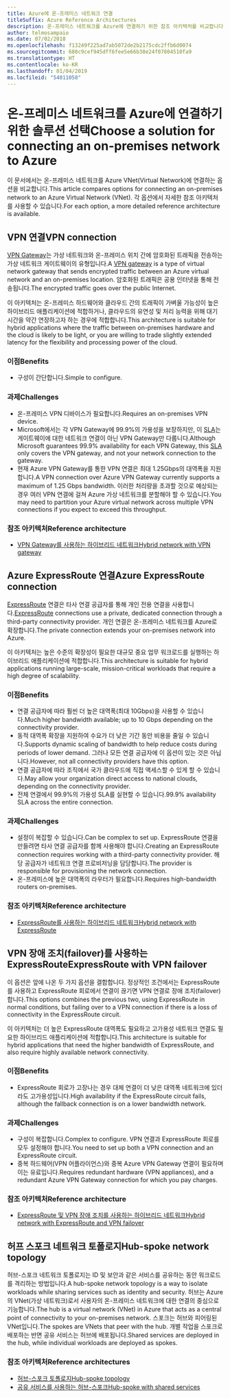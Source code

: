 ```yaml
---
title: Azure에 온-프레미스 네트워크 연결
titleSuffix: Azure Reference Architectures
description: 온-프레미스 네트워크를 Azure에 연결하기 위한 참조 아키텍처를 비교합니다.
author: telmosampaio
ms.date: 07/02/2018
ms.openlocfilehash: f13249f225ad7ab5072de2b2175cdc2ffb6d0074
ms.sourcegitcommit: 680c9cef945dff6fee5e66b38e24f07804510fa9
ms.translationtype: HT
ms.contentlocale: ko-KR
ms.lasthandoff: 01/04/2019
ms.locfileid: "54011058"
---
```

# <a name="choose-a-solution-for-connecting-an-on-premises-network-to-azure"></a><span data-ttu-id="5f1cd-103">온-프레미스 네트워크를 Azure에 연결하기 위한 솔루션 선택</span><span class="sxs-lookup"><span data-stu-id="5f1cd-103">Choose a solution for connecting an on-premises network to Azure</span></span>

<span data-ttu-id="5f1cd-104">이 문서에서는 온-프레미스 네트워크를 Azure VNet(Virtual Network)에 연결하는 옵션을 비교합니다.</span><span class="sxs-lookup"><span data-stu-id="5f1cd-104">This article compares options for connecting an on-premises network to an Azure Virtual Network (VNet).</span></span> <span data-ttu-id="5f1cd-105">각 옵션에서 자세한 참조 아키텍처를 사용할 수 있습니다.</span><span class="sxs-lookup"><span data-stu-id="5f1cd-105">For each option, a more detailed reference architecture is available.</span></span>

## <a name="vpn-connection"></a><span data-ttu-id="5f1cd-106">VPN 연결</span><span class="sxs-lookup"><span data-stu-id="5f1cd-106">VPN connection</span></span>

<span data-ttu-id="5f1cd-107">[VPN Gateway](/azure/vpn-gateway/vpn-gateway-about-vpngateways)는 가상 네트워크와 온-프레미스 위치 간에 암호화된 트래픽을 전송하는 가상 네트워크 게이트웨이의 유형입니다.</span><span class="sxs-lookup"><span data-stu-id="5f1cd-107">A [VPN gateway](/azure/vpn-gateway/vpn-gateway-about-vpngateways) is a type of virtual network gateway that sends encrypted traffic between an Azure virtual network and an on-premises location.</span></span> <span data-ttu-id="5f1cd-108">암호화된 트래픽은 공용 인터넷을 통해 전송됩니다.</span><span class="sxs-lookup"><span data-stu-id="5f1cd-108">The encrypted traffic goes over the public Internet.</span></span>

<span data-ttu-id="5f1cd-109">이 아키텍처는 온-프레미스 하드웨어와 클라우드 간의 트래픽이 가벼울 가능성이 높은 하이브리드 애플리케이션에 적합하거나, 클라우드의 유연성 및 처리 능력을 위해 대기 시간을 약간 연장하고자 하는 경우에 적합합니다.</span><span class="sxs-lookup"><span data-stu-id="5f1cd-109">This architecture is suitable for hybrid applications where the traffic between on-premises hardware and the cloud is likely to be light, or you are willing to trade slightly extended latency for the flexibility and processing power of the cloud.</span></span>

### <a name="benefits"></a><span data-ttu-id="5f1cd-110">이점</span><span class="sxs-lookup"><span data-stu-id="5f1cd-110">Benefits</span></span>

- <span data-ttu-id="5f1cd-111">구성이 간단합니다.</span><span class="sxs-lookup"><span data-stu-id="5f1cd-111">Simple to configure.</span></span>

### <a name="challenges"></a><span data-ttu-id="5f1cd-112">과제</span><span class="sxs-lookup"><span data-stu-id="5f1cd-112">Challenges</span></span>

- <span data-ttu-id="5f1cd-113">온-프레미스 VPN 디바이스가 필요합니다.</span><span class="sxs-lookup"><span data-stu-id="5f1cd-113">Requires an on-premises VPN device.</span></span>
- <span data-ttu-id="5f1cd-114">Microsoft에서는 각 VPN Gateway에 99.9%의 가용성을 보장하지만, 이 [SLA](https://azure.microsoft.com/support/legal/sla/vpn-gateway/)는 게이트웨이에 대한 네트워크 연결이 아닌 VPN Gateway만 다룹니다.</span><span class="sxs-lookup"><span data-stu-id="5f1cd-114">Although Microsoft guarantees 99.9% availability for each VPN Gateway, this [SLA](https://azure.microsoft.com/support/legal/sla/vpn-gateway/) only covers the VPN gateway, and not your network connection to the gateway.</span></span>
- <span data-ttu-id="5f1cd-115">현재 Azure VPN Gateway를 통한 VPN 연결은 최대 1.25Gbps의 대역폭을 지원합니다.</span><span class="sxs-lookup"><span data-stu-id="5f1cd-115">A VPN connection over Azure VPN Gateway currently supports a maximum of 1.25 Gbps bandwidth.</span></span> <span data-ttu-id="5f1cd-116">이러한 처리량을 초과할 것으로 예상되는 경우 여러 VPN 연결에 걸쳐 Azure 가상 네트워크를 분할해야 할 수 있습니다.</span><span class="sxs-lookup"><span data-stu-id="5f1cd-116">You may need to partition your Azure virtual network across multiple VPN connections if you expect to exceed this throughput.</span></span>

### <a name="reference-architecture"></a><span data-ttu-id="5f1cd-117">참조 아키텍처</span><span class="sxs-lookup"><span data-stu-id="5f1cd-117">Reference architecture</span></span>

- [<span data-ttu-id="5f1cd-118">VPN Gateway를 사용하는 하이브리드 네트워크</span><span class="sxs-lookup"><span data-stu-id="5f1cd-118">Hybrid network with VPN gateway</span></span>](./vpn.md)

<!-- markdownlint-disable MD024 -->

## <a name="azure-expressroute-connection"></a><span data-ttu-id="5f1cd-119">Azure ExpressRoute 연결</span><span class="sxs-lookup"><span data-stu-id="5f1cd-119">Azure ExpressRoute connection</span></span>

<span data-ttu-id="5f1cd-120">[ExpressRoute](/azure/expressroute/) 연결은 타사 연결 공급자를 통해 개인 전용 연결을 사용합니다.</span><span class="sxs-lookup"><span data-stu-id="5f1cd-120">[ExpressRoute](/azure/expressroute/) connections use a private, dedicated connection through a third-party connectivity provider.</span></span> <span data-ttu-id="5f1cd-121">개인 연결은 온-프레미스 네트워크를 Azure로 확장합니다.</span><span class="sxs-lookup"><span data-stu-id="5f1cd-121">The private connection extends your on-premises network into Azure.</span></span>

<span data-ttu-id="5f1cd-122">이 아키텍처는 높은 수준의 확장성이 필요한 대규모 중요 업무 워크로드를 실행하는 하이브리드 애플리케이션에 적합합니다.</span><span class="sxs-lookup"><span data-stu-id="5f1cd-122">This architecture is suitable for hybrid applications running large-scale, mission-critical workloads that require a high degree of scalability.</span></span>

### <a name="benefits"></a><span data-ttu-id="5f1cd-123">이점</span><span class="sxs-lookup"><span data-stu-id="5f1cd-123">Benefits</span></span>

- <span data-ttu-id="5f1cd-124">연결 공급자에 따라 훨씬 더 높은 대역폭(최대 10Gbps)을 사용할 수 있습니다.</span><span class="sxs-lookup"><span data-stu-id="5f1cd-124">Much higher bandwidth available; up to 10 Gbps depending on the connectivity provider.</span></span>
- <span data-ttu-id="5f1cd-125">동적 대역폭 확장을 지원하여 수요가 더 낮은 기간 동안 비용을 줄일 수 있습니다.</span><span class="sxs-lookup"><span data-stu-id="5f1cd-125">Supports dynamic scaling of bandwidth to help reduce costs during periods of lower demand.</span></span> <span data-ttu-id="5f1cd-126">그러나 모든 연결 공급자에 이 옵션이 있는 것은 아닙니다.</span><span class="sxs-lookup"><span data-stu-id="5f1cd-126">However, not all connectivity providers have this option.</span></span>
- <span data-ttu-id="5f1cd-127">연결 공급자에 따라 조직에서 국가 클라우드에 직접 액세스할 수 있게 할 수 있습니다.</span><span class="sxs-lookup"><span data-stu-id="5f1cd-127">May allow your organization direct access to national clouds, depending on the connectivity provider.</span></span>
- <span data-ttu-id="5f1cd-128">전체 연결에서 99.9%의 가용성 SLA를 실현할 수 있습니다.</span><span class="sxs-lookup"><span data-stu-id="5f1cd-128">99.9% availability SLA across the entire connection.</span></span>

### <a name="challenges"></a><span data-ttu-id="5f1cd-129">과제</span><span class="sxs-lookup"><span data-stu-id="5f1cd-129">Challenges</span></span>

- <span data-ttu-id="5f1cd-130">설정이 복잡할 수 있습니다.</span><span class="sxs-lookup"><span data-stu-id="5f1cd-130">Can be complex to set up.</span></span> <span data-ttu-id="5f1cd-131">ExpressRoute 연결을 만들려면 타사 연결 공급자를 함께 사용해야 합니다.</span><span class="sxs-lookup"><span data-stu-id="5f1cd-131">Creating an ExpressRoute connection requires working with a third-party connectivity provider.</span></span> <span data-ttu-id="5f1cd-132">해당 공급자가 네트워크 연결 프로비저닝을 담당합니다.</span><span class="sxs-lookup"><span data-stu-id="5f1cd-132">The provider is responsible for provisioning the network connection.</span></span>
- <span data-ttu-id="5f1cd-133">온-프레미스에 높은 대역폭의 라우터가 필요합니다.</span><span class="sxs-lookup"><span data-stu-id="5f1cd-133">Requires high-bandwidth routers on-premises.</span></span>

### <a name="reference-architecture"></a><span data-ttu-id="5f1cd-134">참조 아키텍처</span><span class="sxs-lookup"><span data-stu-id="5f1cd-134">Reference architecture</span></span>

- [<span data-ttu-id="5f1cd-135">ExpressRoute를 사용하는 하이브리드 네트워크</span><span class="sxs-lookup"><span data-stu-id="5f1cd-135">Hybrid network with ExpressRoute</span></span>](./expressroute.md)

## <a name="expressroute-with-vpn-failover"></a><span data-ttu-id="5f1cd-136">VPN 장애 조치(failover)를 사용하는 ExpressRoute</span><span class="sxs-lookup"><span data-stu-id="5f1cd-136">ExpressRoute with VPN failover</span></span>

<span data-ttu-id="5f1cd-137">이 옵션은 앞에 나온 두 가지 옵션을 결합합니다. 정상적인 조건에서는 ExpressRoute를 사용하고 ExpressRoute 회로에서 연결이 끊기면 VPN 연결로 장애 조치(failover)합니다.</span><span class="sxs-lookup"><span data-stu-id="5f1cd-137">This options combines the previous two, using ExpressRoute in normal conditions, but failing over to a VPN connection if there is a loss of connectivity in the ExpressRoute circuit.</span></span>

<span data-ttu-id="5f1cd-138">이 아키텍처는 더 높은 ExpressRoute 대역폭도 필요하고 고가용성 네트워크 연결도 필요한 하이브리드 애플리케이션에 적합합니다.</span><span class="sxs-lookup"><span data-stu-id="5f1cd-138">This architecture is suitable for hybrid applications that need the higher bandwidth of ExpressRoute, and also require highly available network connectivity.</span></span>

### <a name="benefits"></a><span data-ttu-id="5f1cd-139">이점</span><span class="sxs-lookup"><span data-stu-id="5f1cd-139">Benefits</span></span>

- <span data-ttu-id="5f1cd-140">ExpressRoute 회로가 고장나는 경우 대체 연결이 더 낮은 대역폭 네트워크에 있더라도 고가용성입니다.</span><span class="sxs-lookup"><span data-stu-id="5f1cd-140">High availability if the ExpressRoute circuit fails, although the fallback connection is on a lower bandwidth network.</span></span>

### <a name="challenges"></a><span data-ttu-id="5f1cd-141">과제</span><span class="sxs-lookup"><span data-stu-id="5f1cd-141">Challenges</span></span>

- <span data-ttu-id="5f1cd-142">구성이 복잡합니다.</span><span class="sxs-lookup"><span data-stu-id="5f1cd-142">Complex to configure.</span></span> <span data-ttu-id="5f1cd-143">VPN 연결과 ExpressRoute 회로를 모두 설정해야 합니다.</span><span class="sxs-lookup"><span data-stu-id="5f1cd-143">You need to set up both a VPN connection and an ExpressRoute circuit.</span></span>
- <span data-ttu-id="5f1cd-144">중복 하드웨어(VPN 어플라이언스)와 중복 Azure VPN Gateway 연결이 필요하며 이는 유료입니다.</span><span class="sxs-lookup"><span data-stu-id="5f1cd-144">Requires redundant hardware (VPN appliances), and a redundant Azure VPN Gateway connection for which you pay charges.</span></span>

### <a name="reference-architecture"></a><span data-ttu-id="5f1cd-145">참조 아키텍처</span><span class="sxs-lookup"><span data-stu-id="5f1cd-145">Reference architecture</span></span>

- [<span data-ttu-id="5f1cd-146">ExpressRoute 및 VPN 장애 조치를 사용하는 하이브리드 네트워크</span><span class="sxs-lookup"><span data-stu-id="5f1cd-146">Hybrid network with ExpressRoute and VPN failover</span></span>](./expressroute-vpn-failover.md)

<!-- markdownlint-disable MD024 -->

## <a name="hub-spoke-network-topology"></a><span data-ttu-id="5f1cd-147">허프 스포크 네트워크 토폴로지</span><span class="sxs-lookup"><span data-stu-id="5f1cd-147">Hub-spoke network topology</span></span>

<span data-ttu-id="5f1cd-148">허브-스포크 네트워크 토폴로지는 ID 및 보안과 같은 서비스를 공유하는 동안 워크로드를 격리하는 방법입니다.</span><span class="sxs-lookup"><span data-stu-id="5f1cd-148">A hub-spoke network topology is a way to isolate workloads while sharing services such as identity and security.</span></span> <span data-ttu-id="5f1cd-149">허브는 Azure의 VNet(가상 네트워크)로서 사용자의 온-프레미스 네트워크에 대한 연결의 중심으로 기능합니다.</span><span class="sxs-lookup"><span data-stu-id="5f1cd-149">The hub is a virtual network (VNet) in Azure that acts as a central point of connectivity to your on-premises network.</span></span> <span data-ttu-id="5f1cd-150">스포크는 허브와 피어링된 VNet입니다.</span><span class="sxs-lookup"><span data-stu-id="5f1cd-150">The spokes are VNets that peer with the hub.</span></span> <span data-ttu-id="5f1cd-151">개별 작업을 스포크로 배포하는 반면 공유 서비스는 허브에 배포됩니다.</span><span class="sxs-lookup"><span data-stu-id="5f1cd-151">Shared services are deployed in the hub, while individual workloads are deployed as spokes.</span></span>

### <a name="reference-architectures"></a><span data-ttu-id="5f1cd-152">참조 아키텍처</span><span class="sxs-lookup"><span data-stu-id="5f1cd-152">Reference architectures</span></span>

- [<span data-ttu-id="5f1cd-153">허브-스포크 토폴로지</span><span class="sxs-lookup"><span data-stu-id="5f1cd-153">Hub-spoke topology</span></span>](./hub-spoke.md)
- [<span data-ttu-id="5f1cd-154">공유 서비스를 사용하는 허브-스포크</span><span class="sxs-lookup"><span data-stu-id="5f1cd-154">Hub-spoke with shared services</span></span>](./shared-services.md)
